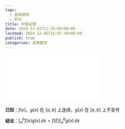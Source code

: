 ```yaml
---
tags:
  - 高等数学
  - 积分
title: 中值定理
date: 2024-12-02T11:34:09+08:00
lastmod: 2024-12-06T16:07:49+08:00
publish: true
categories: 高等数学
---
```


![2025张宇考研数学基础30讲-高等数学分册 (张宇) (Z-Library), p.205](../2025%E5%BC%A0%E5%AE%87%E8%80%83%E7%A0%94%E6%95%B0%E5%AD%A6%E5%9F%BA%E7%A1%8030%E8%AE%B2-%E9%AB%98%E7%AD%89%E6%95%B0%E5%AD%A6%E5%88%86%E5%86%8C%20(%E5%BC%A0%E5%AE%87)%20(Z-Library).pdf.md#page205andrect13078482124andcolornote)

**已知**：$f(x)$，$g(x)$ 在 $[a, b]$ 上连续，$g(x)$ 在 $[a, b]$ 上不变号

**结论**：$\int_{a}^{b} f(x)g(x) \, dx = f(\xi)\int_{a}^{b} g(x) \, dx$
